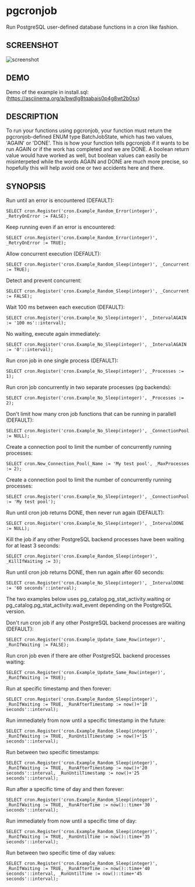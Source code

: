 # pgcronjob

Run PostgreSQL user-defined database functions in a cron like fashion.

## SCREENSHOT

![screenshot](https://raw.githubusercontent.com/trustly/pgcronjob/master/screenshot.png)

## DEMO

Demo of the example in install.sql: (https://asciinema.org/a/bwdlg8tqabais0p4g8wt2b0sx)

## DESCRIPTION

To run your functions using pgcronjob, your function must return the pgcronjob-defined ENUM type BatchJobState, which has two values, 'AGAIN' or 'DONE'.
This is how your function tells pgcronjob if it wants to be run AGAIN or if the work has completed and we are DONE.
A boolean return value would have worked as well, but boolean values can easily be misinterpeted while the words AGAIN and DONE are much more precise,
so hopefully this will help avoid one or two accidents here and there.

## SYNOPSIS

Run until an error is encountered (DEFAULT):
```
SELECT cron.Register('cron.Example_Random_Error(integer)', _RetryOnError := FALSE);
```

Keep running even if an error is encountered:
```
SELECT cron.Register('cron.Example_Random_Error(integer)', _RetryOnError := TRUE);
```

Allow concurrent execution (DEFAULT):
```
SELECT cron.Register('cron.Example_Random_Sleep(integer)', _Concurrent := TRUE);
```

Detect and prevent concurrent:
```
SELECT cron.Register('cron.Example_Random_Sleep(integer)', _Concurrent := FALSE);
```

Wait 100 ms between each execution (DEFAULT):
```
SELECT cron.Register('cron.Example_No_Sleep(integer)', _IntervalAGAIN := '100 ms'::interval);
```

No waiting, execute again immediately:
```
SELECT cron.Register('cron.Example_No_Sleep(integer)', _IntervalAGAIN := '0'::interval);
```

Run cron job in one single process (DEFAULT):
```
SELECT cron.Register('cron.Example_No_Sleep(integer)', _Processes := 1);
```

Run cron job concurrently in two separate processes (pg backends):
```
SELECT cron.Register('cron.Example_No_Sleep(integer)', _Processes := 2);
```

Don't limit how many cron job functions that can be running in parallell (DEFAULT):
```
SELECT cron.Register('cron.Example_No_Sleep(integer)', _ConnectionPool := NULL);
```

Create a connection pool to limit the number of concurrently running processes:
```
SELECT cron.New_Connection_Pool(_Name := 'My test pool', _MaxProcesses := 2);
```

Create a connection pool to limit the number of concurrently running processes:
```
SELECT cron.Register('cron.Example_No_Sleep(integer)', _ConnectionPool := 'My test pool');
```

Run until cron job returns DONE, then never run again (DEFAULT):
```
SELECT cron.Register('cron.Example_No_Sleep(integer)', _IntervalDONE := NULL);
```

Kill the job if any other PostgreSQL backend processes have been waiting for at least 3 seconds:
```
SELECT cron.Register('cron.Example_Random_Sleep(integer)', _KillIfWaiting := 3);
```

Run until cron job returns DONE, then run again after 60 seconds:
```
SELECT cron.Register('cron.Example_No_Sleep(integer)', _IntervalDONE := '60 seconds'::interval);
```

The two examples below uses pg_catalog.pg_stat_activity.waiting or pg_catalog.pg_stat_activity.wait_event depending on the PostgreSQL version.

Don't run cron job if any other PostgreSQL backend processes are waiting (DEFAULT):
```
SELECT cron.Register('cron.Example_Update_Same_Row(integer)', _RunIfWaiting := FALSE);
```

Run cron job even if there are other PostgreSQL backend processes waiting:
```
SELECT cron.Register('cron.Example_Update_Same_Row(integer)', _RunIfWaiting := TRUE);
```
Run at specific timestamp and then forever:
```
SELECT cron.Register('cron.Example_Random_Sleep(integer)', _RunIfWaiting := TRUE, _RunAfterTimestamp := now()+'10 seconds'::interval);
```

Run immediately from now until a specific timestamp in the future:
```
SELECT cron.Register('cron.Example_Random_Sleep(integer)', _RunIfWaiting := TRUE, _RunUntilTimestamp := now()+'15 seconds'::interval);
```

Run between two specific timestamps:
```
SELECT cron.Register('cron.Example_Random_Sleep(integer)', _RunIfWaiting := TRUE, _RunAfterTimestamp := now()+'20 seconds'::interval, _RunUntilTimestamp := now()+'25 seconds'::interval);
```

Run after a specific time of day and then forever:
```
SELECT cron.Register('cron.Example_Random_Sleep(integer)', _RunIfWaiting := TRUE, _RunAfterTime := now()::time+'30 seconds'::interval);
```

Run immediately from now until a specific time of day:
```
SELECT cron.Register('cron.Example_Random_Sleep(integer)', _RunIfWaiting := TRUE, _RunUntilTime := now()::time+'35 seconds'::interval);
```

Run between two specific time of day values:
```
SELECT cron.Register('cron.Example_Random_Sleep(integer)', _RunIfWaiting := TRUE, _RunAfterTime := now()::time+'40 seconds'::interval, _RunUntilTime := now()::time+'45 seconds'::interval);
```
